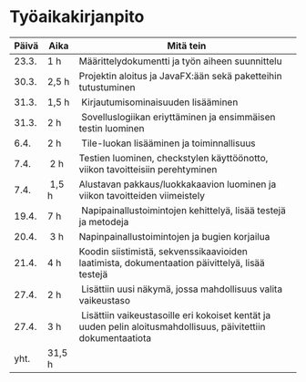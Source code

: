# Työaikakirjanpito

Päivä | Aika | Mitä tein
------------ | ------------- | -------------
23.3. | 1 h | Määrittelydokumentti ja työn aiheen suunnittelu
30.3. | 2,5 h | Projektin aloitus ja JavaFX:ään sekä paketteihin tutustuminen
31.3. | 1,5 h | Kirjautumisominaisuuden lisääminen
31.3. | 2 h | Sovelluslogiikan eriyttäminen ja ensimmäisen testin luominen
6.4. | 2 h | Tile-luokan lisääminen ja toiminnallisuus
7.4. | 2 h | Testien luominen, checkstylen käyttöönotto, viikon tavoitteisiin perehtyminen
7.4. | 1,5 h | Alustavan pakkaus/luokkakaavion luominen ja viikon tavoitteiden viimeistely
19.4. | 7 h | Napipainallustoimintojen kehittelyä, lisää testejä ja metodeja
20.4. | 3 h | Napinpainallustoimintojen ja bugien korjailua
21.4. | 4 h | Koodin siistimistä, sekvenssikaavioiden laatimista, dokumentaation päivittelyä, lisää testejä
27.4. | 2 h | Lisättiin uusi näkymä, jossa mahdollisuus valita vaikeustaso
27.4. | 3 h | Lisättiin vaikeustasoille eri kokoiset kentät ja uuden pelin aloitusmahdollisuus, päivitettiin dokumentaatiota
yht. | 31,5 h
